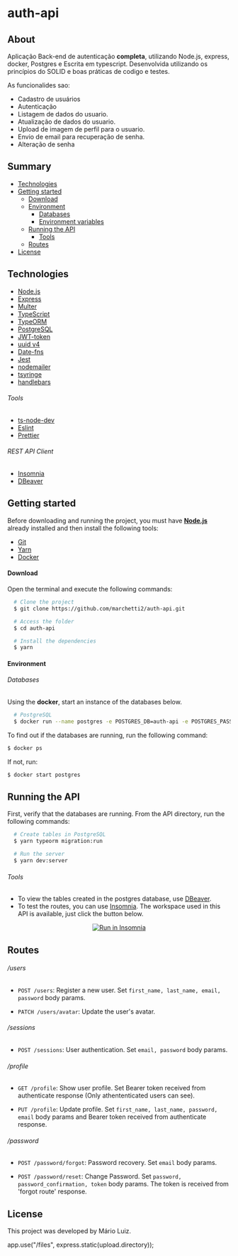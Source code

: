 # auth-api

<h2>About</h2>

Aplicação Back-end de autenticação **completa**, utilizando Node.js, express, docker, Postgres e Escrita em typescript. Desenvolvida utilizando os princípios do SOLID e boas práticas de codigo e testes.

As funcionalides sao:

- Cadastro de usuários
- Autenticação
- Listagem de dados do usuario.
- Atualização de dados do usuario.
- Upload de imagem de perfil para o usuario.
- Envio de email para recuperação de senha.
- Alteração de senha

<h2>Summary</h2>

- [Technologies](#technologies)
- [Getting started](#started)
  - [Download](#download)
  - [Environment](#environment)
    - [Databases](#databases)
    - [Environment variables](#variables)
  - [Running the API](#running)
    - [Tools](#tools)
  - [Routes](#routes)
- [License](#license)

<h2 id="technologies">Technologies</h2>

- [Node.js](https://nodejs.org/en/)
- [Express](http://expressjs.com/)
- [Multer](https://github.com/expressjs/multer)
- [TypeScript](https://www.typescriptlang.org/)
- [TypeORM](https://typeorm.io/#/)
- [PostgreSQL](https://hub.docker.com/_/postgres)
- [JWT-token](https://jwt.io/)
- [uuid v4](https://github.com/thenativeweb/uuidv4/)
- [Date-fns](https://date-fns.org/)
- [Jest](https://jestjs.io/)
- [nodemailer](https://nodemailer.com/about/)
- [tsyringe](https://github.com/microsoft/tsyringe)
- [handlebars](https://handlebarsjs.com)

<h6>Tools</h6>

- [ts-node-dev](https://github.com/wclr/ts-node-dev)
- [Eslint](https://eslint.org/)
- [Prettier](https://prettier.io/)

<h6>REST API Client</h6>

- [Insomnia](https://insomnia.rest/)
- [DBeaver](https://dbeaver.io/)


<h2 id="started">Getting started</h2>

Before downloading and running the project, you must have **[Node.js](https://nodejs.org/en/)** already installed and then install the following tools:

- [Git](https://git-scm.com/)
- [Yarn](https://yarnpkg.com/)
- [Docker](https://www.docker.com/get-started)

<h4 id="download">Download</h4>

Open the terminal and execute the following commands:

```bash
  # Clone the project
  $ git clone https://github.com/marchetti2/auth-api.git

  # Access the folder
  $ cd auth-api

  # Install the dependencies
  $ yarn
```
<h4 id="environment">Environment</h4>

<h6 id="databases">Databases</h6>

Using the **docker**, start an instance of the databases below.

```bash
  # PostgreSQL
  $ docker run --name postgres -e POSTGRES_DB=auth-api -e POSTGRES_PASSWORD=docker -p 5432:5432 -d postgres
```
To find out if the databases are running, run the following command:
```bash
$ docker ps
```
If not, run:

```bash
$ docker start postgres
```
<h2 id="running">Running the API</h2>

First, verify that the databases are running. From the API directory, run the following commands:

```bash
  # Create tables in PostgreSQL
  $ yarn typeorm migration:run

  # Run the server
  $ yarn dev:server
```
<h6 id="tools">Tools</h6>

- To view the tables created in the postgres database, use [DBeaver](https://dbeaver.io/).
- To test the routes, you can use [Insomnia](https://insomnia.rest/). The workspace used in this API is available, just click the button below.
<p align="center">
<a href="https://insomnia.rest/run/?label=auth-api&uri=https%3A%2F%2Fgist.githubusercontent.com%2Fmarchetti2%2F294e53d822efb482a5ac565e833d6a20%2Fraw%2Ff47950adb76c07dafa089d02547e18b8c1838720%2Fauth-api.json" target="_blank"><img src="https://insomnia.rest/images/run.svg" alt="Run in Insomnia"></a>
</p>

<h2 id="routes">Routes</h2>

<h6>/users</h6>

- `POST /users`: Register a new user. Set `first_name, last_name, email, password` body params.

- `PATCH /users/avatar`: Update the user's avatar.

<h6>/sessions</h6>

- `POST /sessions`: User authentication. Set `email, password` body params.

<h6>/profile</h6>

- `GET /profile`: Show user profile. Set Bearer token received from authenticate response (Only athententicated users can see).

- `PUT /profile`: Update profile. Set `first_name, last_name, password, email` body params and Bearer token received from authenticate response.

<h6>/password</h6>

- `POST /password/forgot`: Password recovery. Set `email` body params.

- `POST /password/reset`: Change Password. Set `password, password_confirmation, token` body params. The token is received from 'forgot route' response.


<h2 id="license">License</h2>

This project was developed by Mário Luiz.


app.use("/files", express.static(upload.directory));
